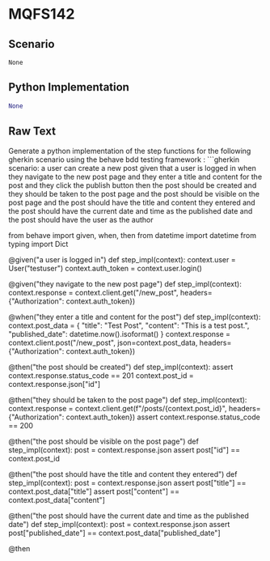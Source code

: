 # MQFS142
## Scenario
```gherkin
None
```


## Python Implementation
```python
None
```


## Raw Text
Generate a python implementation of the step functions for the following gherkin scenario using the behave bdd testing framework : ```gherkin scenario: a user can create a new post given that a user is logged in when they navigate to the new post page and they enter a title and content for the post and they click the publish button then the post should be created and they should be taken to the post page and the post should be visible on the post page and the post should have the title and content they entered and the post should have the current date and time as the published date and the post should have the user as the author



from behave import given, when, then
from datetime import datetime
from typing import Dict

@given("a user is logged in")
def step_impl(context):
    context.user = User("testuser")
    context.auth_token = context.user.login()

@given("they navigate to the new post page")
def step_impl(context):
    context.response = context.client.get("/new_post", headers={"Authorization": context.auth_token})

@when("they enter a title and content for the post")
def step_impl(context):
    context.post_data = {
        "title": "Test Post",
        "content": "This is a test post.",
        "published_date": datetime.now().isoformat()
    }
    context.response = context.client.post("/new_post", json=context.post_data, headers={"Authorization": context.auth_token})

@then("the post should be created")
def step_impl(context):
    assert context.response.status_code == 201
    context.post_id = context.response.json["id"]

@then("they should be taken to the post page")
def step_impl(context):
    context.response = context.client.get(f"/posts/{context.post_id}", headers={"Authorization": context.auth_token})
    assert context.response.status_code == 200

@then("the post should be visible on the post page")
def step_impl(context):
    post = context.response.json
    assert post["id"] == context.post_id

@then("the post should have the title and content they entered")
def step_impl(context):
    post = context.response.json
    assert post["title"] == context.post_data["title"]
    assert post["content"] == context.post_data["content"]

@then("the post should have the current date and time as the published date")
def step_impl(context):
    post = context.response.json
    assert post["published_date"] == context.post_data["published_date"]

@then
